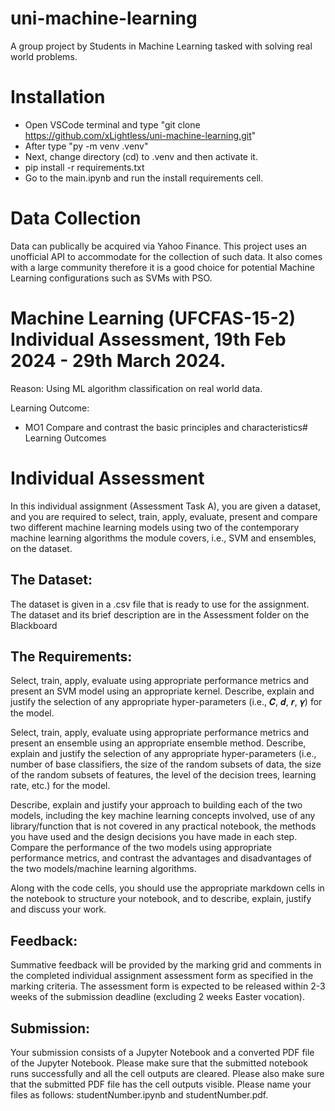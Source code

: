 # uni-machine-learning
A group project by Students in Machine Learning tasked with solving real world problems.

# Installation
- Open VSCode terminal and type "git clone https://github.com/xLightless/uni-machine-learning.git"
- After type "py -m venv .venv"
- Next, change directory (cd) to .venv and then activate it.
- pip install -r requirements.txt
- Go to the main.ipynb and run the install requirements cell.

# Data Collection
Data can publically be acquired via Yahoo Finance. This project uses an unofficial API to accommodate for the collection of such data.
It also comes with a large community therefore it is a good choice for potential Machine Learning configurations such as SVMs with PSO.

# Machine Learning (UFCFAS-15-2) Individual Assessment, 19th Feb 2024 - 29th March 2024.
Reason: Using ML algorithm classification on real world data.

Learning Outcome:
- MO1 Compare and contrast the basic principles and characteristics# Learning Outcomes

# Individual Assessment
In this individual assignment (Assessment Task A), you are given a 
dataset, and you are required to select, train, apply, evaluate, present 
and compare two different machine learning models using two of the 
contemporary machine learning algorithms the module covers, i.e., SVM 
and ensembles, on the dataset.

## The Dataset:
The dataset is given in a .csv file that is ready to use for 
the assignment. The dataset and its brief description are in the 
Assessment folder on the Blackboard

## The Requirements:
Select, train, apply, evaluate using appropriate performance metrics and 
present an SVM model using an appropriate kernel. Describe, explain and 
justify the selection of any appropriate hyper-parameters (i.e., 𝑪, 𝒅, 𝒓, 𝜸) 
for the model.

Select, train, apply, evaluate using appropriate performance metrics and 
present an ensemble using an appropriate ensemble method. Describe, 
explain and justify the selection of any appropriate hyper-parameters 
(i.e., number of base classifiers, the size of the random subsets of data, 
the size of the random subsets of features, the level of the decision trees, 
learning rate, etc.) for the model.  

Describe, explain and justify your approach to building each of the two 
models, including the key machine learning concepts involved, use of any 
library/function that is not covered in any practical notebook, the methods 
you have used and the design decisions you have made in each step. 
Compare the performance of the two models using appropriate 
performance metrics, and contrast the advantages and disadvantages of 
the two models/machine learning algorithms.

Along with the code cells, you should use the appropriate markdown cells 
in the notebook to structure your notebook, and to describe, explain, 
justify and discuss your work.

## Feedback:
Summative feedback will be provided by the marking grid and 
comments in the completed individual assignment assessment form as 
specified in the marking criteria. The assessment form is expected to be 
released within 2-3 weeks of the submission deadline (excluding 2 weeks 
Easter vocation). 

## Submission:
Your submission consists of a Jupyter Notebook and a converted PDF file 
of the Jupyter Notebook. Please make sure that the submitted notebook 
runs successfully and all the cell outputs are cleared. Please also make 
sure that the submitted PDF file has the cell outputs visible. Please 
name your files as follows: studentNumber.ipynb and studentNumber.pdf.
